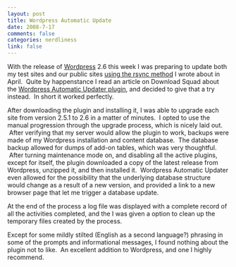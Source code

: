 ```yaml
--- 
layout: post
title: Wordpress Automatic Update
date: 2008-7-17
comments: false
categories: nerdliness
link: false
---
```

With the release of <a title="Wordpress.org" href="http://wordpress.org">Wordpress</a> 2.6 this week I was preparing to update both my test sites and our public sites <a title="Using rsync to Update Wordpress" href="http://zanshin.net/2008/04/28/using-rsync-to-update-wordpress/">using the rsync method</a> I wrote about in April.  Quite by happenstance I read an article on Download Squad about the <a title="Wordpress Automatic Updater plugin" href="http://wordpress.org/extend/plugins/wordpress-automatic-upgrade/">Wordpress Automatic Updater plugin</a>, and decided to give that a try instead.  In short it worked perfectly.

After downloading the plugin and installing it, I was able to upgrade each site from version 2.5.1 to 2.6 in a matter of minutes.  I opted to use the manual progression through the upgrade process, which is nicely laid out.  After verifying that my server would allow the plugin to work, backups were made of my Wordpress installation and content database.  The database backup allowed for dumps of add-on tables, which was very thoughtful.  After turning maintenance mode on, and disabling all the active plugins, except for itself, the plugin downloaded a copy of the latest release from Wordpress, unzipped it, and then installed it.  Wordpress Automatic Updater even allowed for the possibility that the underlying database structure would change as a result of a new version, and provided a link to a new browser page that let me trigger a database update.

At the end of the process a log file was displayed with a complete record of all the activities completed, and the I was given a option to clean up the temporary files created by the process.

Except for some mildly stilted (English as a second language?) phrasing in some of the prompts and informational messages, I found nothing about the plugin not to like.  An excellent addition to Wordpress, and one I highly recommend.
